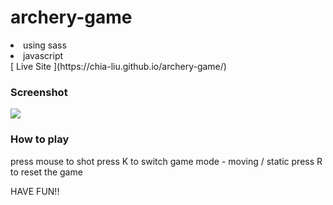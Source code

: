 # archery-game
<li>using sass</li>
<li>javascript</li>
[ Live Site ](https://chia-liu.github.io/archery-game/)

### Screenshot

![](https://ibb.co/h1tY8s9)

### How to play
press mouse to shot
press K to switch game mode - moving / static
press R to reset the game

HAVE FUN!!
